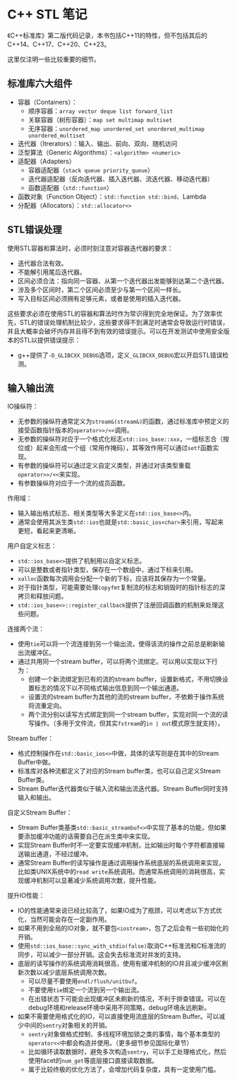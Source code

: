 # C++ STL 笔记

《C++标准库》第二版代码记录，本书包括C++11的特性，但不包括其后的C++14、C++17、C++20、C++23。

这里仅注明一些比较重要的细节。

## 标准库六大组件

- 容器（Containers）：
    - 顺序容器：`array vector deque list forward_list`
    - 关联容器（树形容器）：`map set multimap multiset`
    - 无序容器：`unordered_map unordered_set unordered_multimap unordered_multiset`
- 迭代器（Itrerators）：输入、输出、前向、双向、随机访问
- 泛型算法（Generic Algorithms）：`<algorithm> <numeric>`
- 适配器（Adapters）
    - 容器适配器（`stack queue priority_queue`）
    - 迭代器适配器（反向迭代器、插入迭代器、流迭代器、移动迭代器）
    - 函数适配器（`std::function`）
- 函数对象（Function Object）：`std::function std::bind`、Lambda
- 分配器（Allocators）：`std::allocator<>`

## STL错误处理

使用STL容器和算法时，必须时刻注意对容器迭代器的要求：
- 迭代器合法有效。
- 不能解引用尾后迭代器。
- 区间必须合法：指向同一容器、从第一个迭代器出发能够到达第二个迭代器。
- 涉及多个区间时，第二个区间必须至少与第一个区间一样长。
- 写入目标区间必须拥有足够元素，或者是使用的插入迭代器。

这些要求必须在使用STL的容器和算法时作为常识得到完全地保证。为了效率优先，STL的错误处理机制比较少，这些要求得不到满足时通常会导致运行时错误，并且大概率会破坏内存并且得不到有效的错误提示。可以在开发测试中使用安全版本的STL以提供错误提示：
- g++提供了`-D_GLIBCXX_DEBUG`选项，定义`_GLIBCXX_DEBUG`宏以开启STL错误检测。

## 输入输出流

IO操纵符：
- 无参数的操纵符通常定义为`stream&(stream&)`的函数，通过标准库中预定义的接受函数指针版本的`operator>>/<<`调用。
- 无参数的操纵符对应于一个格式化标志`std::ios_base::xxx`，一组标志合（按位或）起来会形成一个组（常用作掩码），其等效作用可以通过`setf`函数实现。
- 有参数的操纵符可以通过定义自定义类型，并通过对该类型重载`operator>>/<<`来实现。
- 有参数操纵符对应于一个流的成员函数。

作用域：
- 输入输出格式标志、相关类型等大多定义在`std::ios_base<>`内。
- 通常会使用其派生类`std::ios`也就是`std::basic_ios<char>`来引用，写起来更短，看起来更清晰。

用户自定义标志：
- `std::ios_base<>`提供了机制用以自定义标志。
- 可以是整数或者指针类型，保存在一个数组中，通过下标来引用。
- `xalloc`函数每次调用会分配一个新的下标，应该将其保存为一个常量。
- 对于指针类型，可能需要处理`copyfmt`复制流的标志和销毁时的指针标志的深拷贝和释放问题。
- `std::ios_base<>::register_callback`提供了注册回调函数的机制来处理这些问题。

连接两个流：
- 使用`tie`可以将一个流连接到另一个输出流，使得该流的操作之前总是刷新输出流缓冲区。
- 通过共用同一个stream buffer，可以将两个流绑定。可以用以实现以下行为：
    - 创建一个新流绑定到已有的流的stream buffer，设置新格式，不用切换设置标志的情况下以不同格式输出信息到同一个输出通道。
    - 设置流的stream buffer为其他的流的stream buffer，不依赖于操作系统将流重定向。
    - 两个流分别以读写方式绑定到同一个stream buffer，实现对同一个流的读写操作。（多用于文件流，但其实`fstream`的`in | out`模式原生就支持）。

Stream buffer：
- 格式控制操作在`std::basic_ios<>`中做，具体的读写则是在其中的Stream Buffer中做。
- 标准库对各种流都定义了对应的Stream buffer类，也可以自己定义Stream Buffer类。
- Stream Buffer迭代器类似于输入流和输出流迭代器。Stream Buffer同时支持输入和输出。

自定义Stream Buffer：
- Stream Buffer类基类`std::basic_streambuf<>`中实现了基本的功能，但如果要添加缓冲功能的话需要自己在派生类中来实现。
- 实现Stream Buffer时不一定要实现缓冲机制，比如输出时每个字符都直接输送输出通道，不经过缓冲。
- 通常Stream Buffer的读写操作是通过调用操作系统底层的系统调用来实现，比如类UNIX系统中的`read write`系统调用。而通常系统调用的消耗很高，实现缓冲机制可以显著减少系统调用次数，提升性能。

提升IO性能：
- IO的性能通常来说已经比较高了，如果IO成为了瓶颈，可以考虑以下方式优化，当然可能会存在一定副作用。
- 如果不用到全局的IO对象，就不要包`<iostream>`，包了之后会有一些初始化的开销。
- 使用`std::ios_base::sync_with_stdio(false)`取消C++标准流和C标准流的同步，可以减少一部分开销。这会失去标准流对并发的支持。
- 底层的读写操作的系统调用消耗很高，使用有缓冲机制的IO并且减少缓冲区刷新次数以减少底层系统调用次数。
    - 可以尽量不要使用`endl/flush/unitbuf`。
    - 不要使用`tie`绑定一个流到另一个输出流。
    - 在出错状态下可能会出现缓冲区未刷新的情况，不利于排查错误。可以在debug环境和release环境中采用不同策略，debug环境永远刷新。
- 如果不需要使用格式化的IO，可以直接使用流底层的Stream Buffer。可以减少中间的`sentry`对象相关的开销。
    - `sentry`对象做格式控制、多线程环境加锁之类的事情，每个基本类型的`operator<<`中都会构造并使用。（更多细节参见国际化章节）
    - 比如循环读取数据时，避免多次构造`sentry`，可以手工处理格式化，然后使用facet的`num_get`等底层接口直接读取数据。
    - 属于比较终极的优化方法了，会增加代码复杂度，具有一定使用门槛。